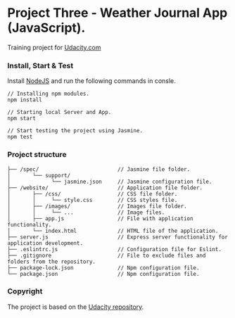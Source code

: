 # Project Three - Weather Journal App (JavaScript).
Training project for [Udacity.com]

### Install, Start & Test
Install [NodeJS] and run the following commands in consle.
```
// Installing npm modules.
npm install

// Starting local Server and App.
npm start 

// Start testing the project using Jasmine.
npm test
```

### Project structure
```
├── /spec/                         // Jasmine file folder.
│       └── support/
│             └── jasmine.json     // Jasmine configuration file.
├── /website/                      // Application file folder.
│       ├── /css/                  // CSS file folder.
│       │     └── style.css        // CSS styles file.
│       ├── /images/               // Images file folder.
│       │     └── ...              // Image files.   
│       ├── app.js                 // File with application functionality.
│       └── index.html             // HTML file of the application.
├── server.js                      // Express server functionality for application development.
├── .eslintrc.js                   // Сonfiguration file for Eslint.
├── .gitignore                     // File to exclude files and folders from the repository.
├── package-lock.json              // Npm configuration file.
└── package.json                   // Npm configuration file.
```

### Copyright
The project is based on the [Udacity repository].

[Udacity.com]: https://www.udcity.com/
[Udacity repository]: https://github.com/udacity/fend/tree/refresh-2019/
[NodeJS]: https://nodejs.org/